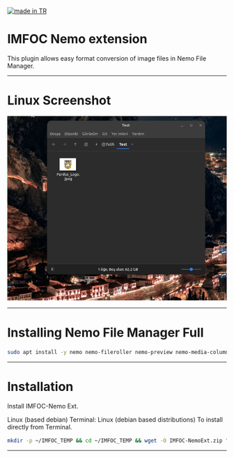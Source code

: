 <a href="#">
    <img src="https://raw.githubusercontent.com/pedromxavier/flag-badges/main/badges/TR.svg" alt="made in TR">
</a>

# IMFOC Nemo extension
This plugin allows easy format conversion of image files in Nemo File Manager.

----------------------

# Linux Screenshot
![Linux(pardus)](IMFOC-NemoExt/linux_imfocnemo.gif)  

----------------------------------
# Installing Nemo File Manager Full
```bash
sudo apt install -y nemo nemo-fileroller nemo-preview nemo-media-columns nemo-image-converter nemo-share

```
----------------------

# Installation
Install IMFOC-Nemo Ext.

Linux (based debian) Terminal: Linux (debian based distributions) To install directly from Terminal.
```bash
mkdir -p ~/IMFOC_TEMP && cd ~/IMFOC_TEMP && wget -O IMFOC-NemoExt.zip "https://github.com/cektor/IMFOC/releases/download/1.0.2/IMFOC-NemoExt.zip" && unzip -o IMFOC-NemoExt.zip && cd IMFOC-NemoExt && sudo chmod +x install.sh && bash install.sh && cd ~ && rm -rf ~/IMFOC_TEMP

```

----------------------------------
